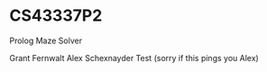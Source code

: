 # CS43337P2
Prolog Maze Solver

Grant Fernwalt
Alex Schexnayder
Test (sorry if this pings you Alex)
